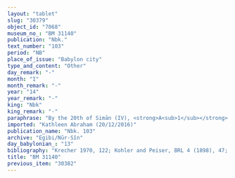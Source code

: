 ```yaml
---
layout: "tablet"
slug: "30379"
object_id: "7068"
museum_no_: "BM 31140"
publication: "Nbk."
text_number: "103"
period: "NB"
place_of_issue: "Babylon city"
type_and_content: "Other"
day_remark: "-"
month: "I"
month_remark: "-"
year: "14"
year_remark: "-"
king: "Nbk"
king_remark: "-"
paraphrase: "By the 20th of Simān (IV), <strong>A<sub>1</sub></strong> and <strong>A<sub>2</sub></strong> will pay 1 mina and 5 shekels of silver to <strong>B</strong>: this corresponds to the purchase price for the slave that <strong>B</strong> (being the creditor) took away (<em>abāku</em>) from them. Should they fail to pay their debt, they will compensate <strong>B</strong> for the slaves&rsquo; absence (<em>mandattu nadānu</em>) from the 1st of Nisan (I) onward. They guarantee for each other. Names of 3 witnesses and the scribe.<br /> &nbsp;<br /> <strong>A<sub>1</sub></strong> = Nab&ucirc;-zēru-u&scaron;ab&scaron;i/Bēl-&scaron;umu-i&scaron;kun; <strong>A<sub>2</sub></strong> = Nab&ucirc;-neb-&scaron;arri/Bēl-iqī&scaron;a;<strong> B</strong> = &Scaron;ulāya/Nab&ucirc;-zēru-ukīn//Egibi<br /> <br /> &nbsp;"
imported: "Kathleen Abraham (20/12/2016)"
publication_name: "Nbk. 103"
archive: "Egibi/Nūr-Sîn"
day_babylonian_: "13"
bibliography: "Krecher 1970, 122; Kohler and Peiser, BRL 4 (1898), 47; Petschow 1956 (NBPf.), 176; Koschaker 1911, 85."
title: "BM 31140"
previous_item: "30382"
---
```


